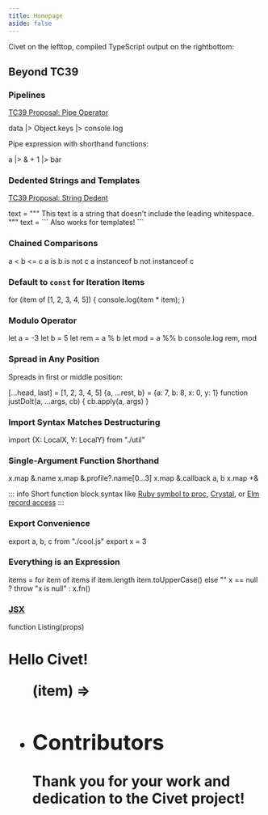 ```yaml
---
title: Homepage
aside: false
---
```


<script setup>
  import Hero from './.vitepress/components/Hero.vue'
  import Contributors from './.vitepress/components/Contributors.vue'
  import Sponsors from './.vitepress/components/Sponsors.vue'
</script>

<Hero />

Civet on <span class="wide">the left</span><span class="narrow">top</span>,
compiled TypeScript output on
<span class="wide">the right</span><span class="narrow">bottom</span>:

## Beyond TC39

### Pipelines

[TC39 Proposal: Pipe Operator](https://github.com/tc39/proposal-pipeline-operator)

<Playground>
data
  |> Object.keys
  |> console.log
</Playground>

Pipe expression with shorthand functions:

<Playground>
a |> & + 1 |> bar
</Playground>

### Dedented Strings and Templates

[TC39 Proposal: String Dedent](https://github.com/tc39/proposal-string-dedent)

<Playground>
text = """
  This text is a string that doesn't include the leading
  whitespace.
"""
</Playground>

<Playground>
text = ```
  Also works for
  templates!
```
</Playground>

### Chained Comparisons

<Playground>
a < b <= c
a is b is not c
a instanceof b not instanceof c
</Playground>

### Default to `const` for Iteration Items

<Playground>
for (item of [1, 2, 3, 4, 5]) {
  console.log(item * item);
}
</Playground>

### Modulo Operator

<Playground>
let a = -3
let b = 5
let rem = a % b
let mod = a %% b
console.log rem, mod
</Playground>

### Spread in Any Position

Spreads in first or middle position:

<Playground>
[...head, last] = [1, 2, 3, 4, 5]
</Playground>

<Playground>
{a, ...rest, b} = {a: 7, b: 8, x: 0, y: 1}
</Playground>

<Playground>
function justDoIt(a, ...args, cb) {
  cb.apply(a, args)
}
</Playground>

### Import Syntax Matches Destructuring

<Playground>
import {X: LocalX, Y: LocalY} from "./util"
</Playground>

### Single-Argument Function Shorthand

<Playground>
x.map &.name
x.map &.profile?.name[0...3]
x.map &.callback a, b
x.map +&
</Playground>

::: info
Short function block syntax like [Ruby symbol to proc](https://ruby-doc.org/core-3.1.2/Symbol.html#method-i-to_proc),
[Crystal](https://crystal-lang.org/reference/1.6/syntax_and_semantics/blocks_and_procs.html#short-one-parameter-syntax),
or [Elm record access](https://elm-lang.org/docs/records#access)
:::

### Export Convenience

<Playground>
export a, b, c from "./cool.js"
export x = 3
</Playground>

### Everything is an Expression

<Playground>
items = for item of items
  if item.length
    item.toUpperCase()
  else
    "<empty>"
x == null ? throw "x is null" : x.fn()
</Playground>

### [JSX](/cheatsheet#jsx)

<Playground>
function Listing(props)
  <h1 #heading>Hello Civet!
  <ul .items>
    <For each=props.items>
      (item) =>
        <li .item {props.style}><Item {item}>
</Playground>

<Sponsors />

## Contributors

Thank you for your work and dedication to the Civet project!

<Contributors />

